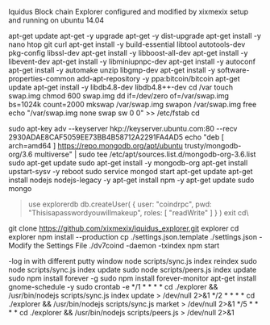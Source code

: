 Iquidus Block chain Explorer configured and modified by xixmexix
setup and running on ubuntu 14.04


apt-get update
apt-get -y upgrade
apt-get -y dist-upgrade
apt-get install -y nano htop git curl
apt-get install -y build-essential libtool autotools-dev pkg-config libssl-dev
apt-get install -y libboost-all-dev
apt-get install -y libevent-dev
apt-get install -y libminiupnpc-dev
apt-get install -y autoconf
apt-get install -y automake unzip libgmp-dev
apt-get install -y software-properties-common
add-apt-repository -y ppa:bitcoin/bitcoin
apt-get update
apt-get install -y libdb4.8-dev libdb4.8++-dev
cd /var
touch swap.img
chmod 600 swap.img
dd if=/dev/zero of=/var/swap.img bs=1024k count=2000
mkswap /var/swap.img
swapon /var/swap.img
free
echo "/var/swap.img none swap sw 0 0" >> /etc/fstab
cd


<compile your coin wallet and sync it>


sudo apt-key adv --keyserver hkp://keyserver.ubuntu.com:80 --recv 2930ADAE8CAF5059EE73BB4B58712A2291FA4AD5
echo "deb [ arch=amd64 ] https://repo.mongodb.org/apt/ubuntu trusty/mongodb-org/3.6 multiverse" | sudo tee /etc/apt/sources.list.d/mongodb-org-3.6.list
sudo apt-get update
sudo apt-get install -y mongodb-org
apt-get install upstart-sysv -y
reboot
sudo service mongod start
apt-get update
apt-get install nodejs nodejs-legacy -y
apt-get install npm -y
apt-get update
sudo mongo
> use explorerdb
> db.createUser( { user: "coindrpc", pwd: "Thisisapasswordyouwillmakeup", roles: [ "readWrite" ] } )
> exit
cd\

git clone https://github.com/xixmexix/iquidus_explorer.git explorer
cd explorer
npm install --production
cp ./settings.json.template ./settings.json
-Modify the Settings File
./dv7coind -daemon -txindex
npm start

-log in with different putty window
node scripts/sync.js index reindex
sudo node scripts/sync.js index update
sudo node scripts/peers.js index update 
sudo npm install forever -g
sudo npm install forever-monitor
apt-get install gnome-schedule -y
sudo crontab -e
*/1 * * * * cd ./explorer && /usr/bin/nodejs scripts/sync.js index update > /dev/null 2>&1
*/2 * * * * cd ./explorer && /usr/bin/nodejs scripts/sync.js market > /dev/null 2>&1
*/5 * * * * cd ./explorer && /usr/bin/nodejs scripts/peers.js > /dev/null 2>&1